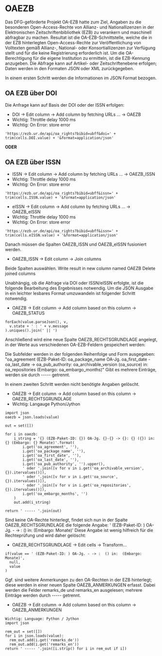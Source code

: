 # OAEZB
Das DFG-geförderte Projekt OA-EZB hatte zum Ziel, Angaben zu die besonderen Open-Access-Rechte von Allianz- und Nationallizenzen in der Elektronischen Zeitschriftenbibliothek (EZB) zu verankern und maschinell abfragbar zu machen. Resultat ist die OA-EZB-Schnittstelle, welche die in der EZB hinterlegten Open-Access-Rechte zur Veröffentlichung von Volltexten gemäß Allianz-, National- oder Konsortiallizenzen zur Verfügung stellt und für die keine Registrierung erforderlich ist. Um die OA-Berechtigung für die eigene Institution zu ermitteln, ist die EZB-Kennung anzugeben. Die Abfrage kann auf Artikel- oder Zeitschriftenebene erfolgen; Daten werden in den Formaten JSON oder XML zurückgegeben.

In einem ersten Schritt werden die Informationen im JSON Format bezogen.

## OA EZB über DOI

Die Anfrage kann auf Basis der DOI oder der ISSN erfolgen:

* DOI -> Edit column -> Add column by fetching URLs ... -> OAEZB
* Wichtig: Throttle delay 1000 ms
* Wichtig: On Error: store error

````
'https://ezb.ur.de/api/oa_rights?bibid=ubff&doi=' + trim(cells.DOI.value) + '&format=application/json'
````

**ODER**

## OA EZB über ISSN

* ISSN -> Edit column -> Add column by fetching URLs ... -> OAEZB_ISSN
* Wichtig: Throttle delay 1000 ms
* Wichtig: On Error: store error
```
'https://ezb.ur.de/api/oa_rights?bibid=ubff&issn=' + trim(cells.ISSN.value) + '&format=application/json'
```

* eISSN -> Edit column -> Add column by fetching URLs ... -> OAEZB_eISSN
* Wichtig: Throttle delay 1000 ms
* Wichtig: On Error: store error

```
'https://ezb.ur.de/api/oa_rights?bibid=ubff&issn=' + trim(cells.eISSN.value) + '&format=application/json'
```

Danach müssen die Spalten OAEZB_ISSN und OAEZB_eISSN fusioniert werden.

* OAEZB_ISSN → Edit column → Join columns

Beide Spalten auswählen.
Write result in new column named OAEZB
Delete joined columns

Unabhängig, ob die Abfrage via DOI oder ISSN/eISSN erfolgte, ist die folgende Bearbeitung des Ergebnisses notwendig. Um die JSON Ausgabe in ein leichter lesbares Format umzuwandeln ist folgender Schritt notwendig.

* OAEZB -> Edit column -> Add column based on this column -> OAEZB_STATUS

```
forEach(value.parseJson(), v,
  v.state + ' : ' + v.message
).uniques().join(' || ')
```

Anschließend wird eine neue Spalte OAEZB_RECHTSGRUNDLAGE angelegt, in der Werte aus verschiedenen OA-EZB-Feldern gespeichert werden:

Die Subfelder werden in der folgenden Reihenfolge und Form ausgegeben: "oa_agreement (EZB-Paket-ID: oa_package_name OA-Jg. oa_first_date - oa_last_date -> oa_pub_authority: oa_archivable_version (oa_source) in: oa_repositories (Embargo: oa_embargo_months)"
Gibt es mehrere Einträge, werden sie durch ----- getrennt.

In einem zweiten Schritt werden nicht benötigte Angaben gelöscht.

* OAEZB -> Edit column -> Add column based on this column -> OAEZB_RECHTSGRUNDLAGE
* Wichtig: Langauge Python/Jython

```
import json
oaezb = json.loads(value)
 
out = set([])
 
for i in oaezb:
    i_string = '{} (EZB-Paket-ID: {}) OA-Jg. {}-{} -> {}: {} ({}) in: {} (Embargo: {} Monate)'.format(
        i.get('oa_agreement', ''),
        i.get('oa_package_name', ''),
        i.get('oa_first_date', ''),
        i.get('oa_last_date', ''),
        i.get('oa_pub_authority', '').upper(),
        ' oder '.join([v for v in i.get('oa_archivable_version', {}).itervalues()]),
        ' oder '.join([v for v in i.get('oa_source', {}).itervalues()]),
        ' oder '.join([v for v in i.get('oa_repositories', {}).itervalues()]),
        i.get('oa_embargo_months', '')
    )
    out.add(i_string)
 
return ' ----- '.join(out)
```
Sind keine OA-Rechte hinterlegt, findet sich nun in der Spalte OAEZB_RECHTSGRUNDLAGE die folgende Angabe: ' (EZB-Paket-ID: ) OA-Jg. - -> : () in: (Embargo: Monate)'
Diese Angabe ist wenig hilfreich für die Rechteprüfung und wird daher gelöscht:

* OAEZB_RECHTSGRUNDLAGE -> Edit cells -> Transform...
```
if(value == ' (EZB-Paket-ID: ) OA-Jg. - -> :  () in:  (Embargo:  Monate)',
  null,
  value
)
```
Ggf. sind weitere Anmerkungen zu den OA-Rechten in der EZB hinterlegt; diese werden in einer neuen Spalte OAEZB_ANMERKUNGEN erfasst.
Dabei werden die Felder remarks_de und remarks_en ausgelesen; mehrere Einträge werden durch ----- getrennt.

* OAEZB -> Edit column -> Add column based on this column -> OAEZB_ANMERKUNGEN
```
Wichtig: Language: Python / Jython
import json
 
rem_out = set([])
for i in json.loads(value):
  rem_out.add(i.get('remarks_de'))
  rem_out.add(i.get('remarks_en'))
return ' ----- '.join([i.strip() for i in rem_out if i])
```
